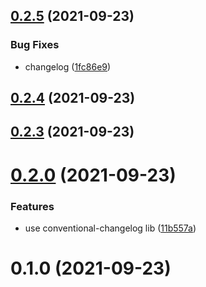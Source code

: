 ## [0.2.5](https://github.com/zcong1993/js-release/compare/v0.2.4...v0.2.5) (2021-09-23)


### Bug Fixes

* changelog ([1fc86e9](https://github.com/zcong1993/js-release/commit/1fc86e9abd0b5ac3ad24fe0a83a2aa2dd5e0fc6f))



## [0.2.4](https://github.com/zcong1993/js-release/compare/v0.2.3...v0.2.4) (2021-09-23)



## [0.2.3](https://github.com/zcong1993/js-release/compare/v0.2.0...v0.2.3) (2021-09-23)



# [0.2.0](https://github.com/zcong1993/js-release/compare/v0.1.0...v0.2.0) (2021-09-23)


### Features

* use conventional-changelog lib ([11b557a](https://github.com/zcong1993/js-release/commit/11b557a4168f5fd83ed0ce514253d6903d42a2ab))



# 0.1.0 (2021-09-23)



